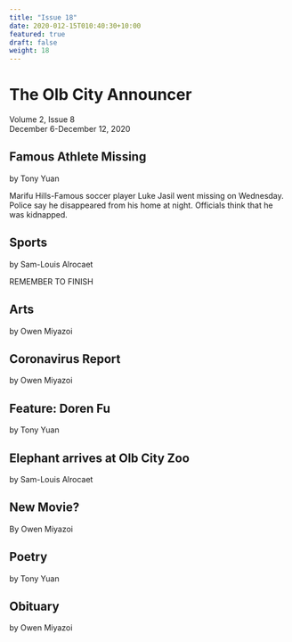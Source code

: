 ```yaml
---
title: "Issue 18"
date: 2020-012-15T010:40:30+10:00
featured: true
draft: false
weight: 18
---
```



# The Olb City Announcer
Volume 2, Issue 8    
December 6-December 12, 2020    

## Famous Athlete Missing
by Tony Yuan

Marifu Hills-Famous soccer player Luke Jasil went missing on Wednesday. Police say he disappeared from his home at night. Officials think that he was kidnapped. 

## Sports
by Sam-Louis Alrocaet

REMEMBER TO FINISH

## Arts
by Owen Miyazoi



## Coronavirus Report
by Owen Miyazoi


## Feature: Doren Fu
by Tony Yuan




## Elephant arrives at Olb City Zoo
by Sam-Louis Alrocaet


## New Movie?
By Owen Miyazoi


## Poetry
by Tony Yuan


## Obituary
by Owen Miyazoi

